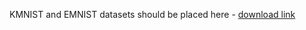 KMNIST and EMNIST datasets should be placed here - [download link](https://drive.google.com/file/d/18zMA8277A19fXgLa41FGXkX6EH8-oiic/view?usp=sharing)